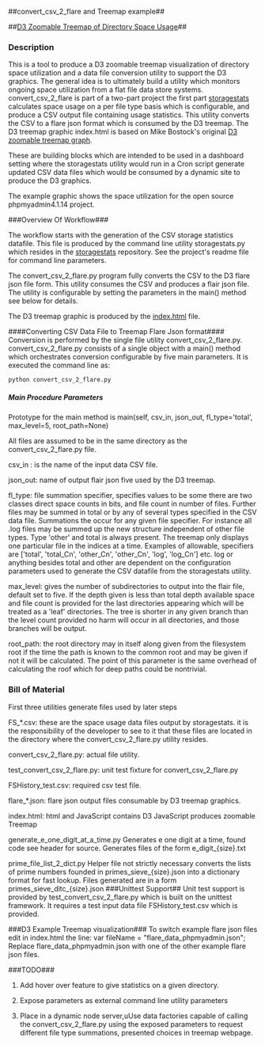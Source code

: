 ##convert_csv_2_flare and Treemap example##

##[D3 Zoomable Treemap of Directory Space Usage](https://jayventi.github.io/convert_csv_2_flare/index.html)##

### Description ###
This is a tool to produce a D3 zoomable treemap visualization of directory space utilization and a data file conversion utility to support the D3 graphics. The general idea is to ultimately build a utility which monitors ongoing space utilization from a flat file data store systems. convert_csv_2_flare is part of a two-part project the first part [storagestats](https://github.com/jayventi/storagestats) calculates space usage on a per file type basis which is configurable, and produce a CSV output file containing usage statistics. This utility converts the CSV to a flare json format which is consumed by the D3 treemap. The D3 treemap graphic index.html is based on Mike Bostock's original [D3 zoomable treemap graph](http://mbostock.github.io/d3/talk/20111018/treemap.html).

These are building blocks which are intended to be used in a dashboard setting where the storagestats utility would run in a Cron script generate updated CSV data files which would be consumed by a dynamic site to produce the D3 graphics. 

The example graphic shows the space utilization for the open source phpmyadmin4.1.14 project.

###Overview Of Workflow###

The workflow starts with the generation of the CSV storage statistics datafile. This file is produced by the command line utility storagestats.py which resides in the [storagestats](https://github.com/jayventi/storagestats) repository. See the project's readme file for command line parameters.

The convert_csv_2_flare.py program fully converts the CSV to the D3 flare json file form. This utility consumes the CSV and produces a flair json file. The utility is configurable by setting the parameters in the main() method see below for details.

The D3 treemap graphic is produced by the [index.html](https://jayventi.github.io/convert_csv_2_flare/index.html) file. 

####Converting CSV Data File to Treemap Flare Json format####
Conversion is performed by the single file utility convert_csv_2_flare.py. convert_csv_2_flare.py consists of a single object with a main() method which orchestrates conversion configurable by five main parameters. It is executed the command line as:
``` 
python convert_csv_2_flare.py 
```
##### Main Procedure Parameters #####
Prototype for the main method is
    main(self, csv_in, json_out, fl_type='total', max_level=5, root_path=None)

All files are assumed to be in the same directory as the convert_csv_2_flare.py file.

csv_in : is the name of the input data CSV file. 

json_out: name of output flair json five used by the D3 treemap.

fl_type: file summation specifier, specifies values to be some there are two classes direct space counts in bits, and file count in number of files. Further files may be summed in total or by any of several types specified in the CSV data file. Summations the occur for any given file specifier. For instance all .log files may be summed up the new structure independent of other file types. Type 'other' and total is always present. The treemap only displays one particular file in the indices at a time. Examples of allowable, specifiers are ['total', 'total_Cn', 'other_Cn', 'other_Cn', 'log', 'log_Cn'] etc. log or anything besides total and other are dependent on the configuration parameters used to generate the CSV datafile from the storagestats utility.

 max_level: gives the number of subdirectories to output into the flair file, default set to five. If the depth given is less than total depth available space and file count is provided for the last directories appearing which will be treated as a 'leaf' directories. The tree is shorter in any given branch than the level count provided no harm will occur in all directories, and those branches will be output.
 
root_path: the root directory may in itself along given from the filesystem root if the time the path is known to the common root and may be given if not it will be calculated. The point of this parameter is the same overhead of calculating the roof which for deep paths could be nontrivial.

### Bill of Material ###
First three utilities generate files used by later steps

FS_*.csv: 
these are the space usage data files output by storagestats. it is the responsibility of the developer to see to it that these files are located in the directory where the convert_csv_2_flare.py utility resides.

convert_csv_2_flare.py: actual file utility.

test_convert_csv_2_flare.py: unit test fixture for convert_csv_2_flare.py

FSHistory_test.csv: required csv test file.

flare_*.json: flare json output files consumable by D3 treemap graphics.

index.html: html and JavaScript contains D3 JavaScript produces zoomable Treemap

generate_e_one_digit_at_a_time.py
Generates e one digit at a time, found code see header for source. Generates files of the form e_digit_{size}.txt

prime_file_list_2_dict.py
Helper file not strictly necessary converts the lists of prime numbers founded in primes_sieve_{size}.json into a dictionary format for fast lookup. Files generated are in a form primes_sieve_ditc_{size}.json
###Unittest Support##
Unit test support is provided by test_convert_csv_2_flare.py which is built on the unittest framework. It requires a test input data file FSHistory_test.csv which is provided.


###D3 Example Treemap visualization###
To switch example flare json files edit in index.html the line:
    var fileName = "flare_data_phpmyadmin.json";
Replace flare_data_phpmyadmin.json with one of the other example flare json files.

###TODO###
1) Add hover over feature to give statistics on a given directory.

2) Expose parameters as external command line utility parameters

3) Place in a dynamic node server,uUse data factories capable of calling the convert_csv_2_flare.py using the exposed parameters to request different file type summations, presented choices in treemap webpage.
